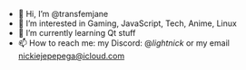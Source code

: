 - 👋 Hi, I’m @transfemjane
- 👀 I’m interested in Gaming, JavaScript, Tech, Anime, Linux
- 🌱 I’m currently learning Qt stuff
- 📫 How to reach me: my Discord: @_lightnick_ or my email nickiejepepega@icloud.com

